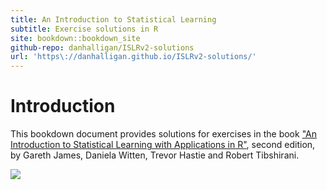 ```yaml
---
title: An Introduction to Statistical Learning
subtitle: Exercise solutions in R
site: bookdown::bookdown_site
github-repo: danhalligan/ISLRv2-solutions
url: 'https\://danhalligan.github.io/ISLRv2-solutions/'
---
```


# Introduction

This bookdown document provides solutions for exercises in the book
["An Introduction to Statistical Learning with Applications in R"](https://www.statlearning.com/),
second edition, by Gareth James, Daniela Witten, Trevor Hastie and Robert Tibshirani.

![](images/isl_small.png)
